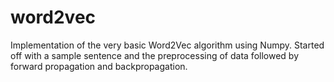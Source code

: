 # word2vec

Implementation of the very basic Word2Vec algorithm using Numpy. Started off with a sample sentence and the preprocessing of data followed by forward propagation and backpropagation.
